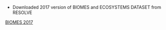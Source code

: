 * Downloaded 2017 version of BIOMES and ECOSYSTEMS DATASET from RESOLVE

[BIOMES 2017](https://resourcewatch.org/data/explore/bio042-Ecoregion-by-Biome)